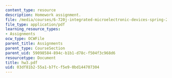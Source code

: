 ```yaml
---
content_type: resource
description: Homework assignment.
file: /media/courses/6-720j-integrated-microelectronic-devices-spring-2007/03df81b255a1b7fcf5e90bd144707304_hw3.pdf
file_type: application/pdf
learning_resource_types:
- Assignments
ocw_type: OCWFile
parent_title: Assignments
parent_type: CourseSection
parent_uid: 59098584-894c-b1b1-d78c-f504f3c968d6
resourcetype: Document
title: hw3.pdf
uid: 03df81b2-55a1-b7fc-f5e9-0bd144707304
---
```

